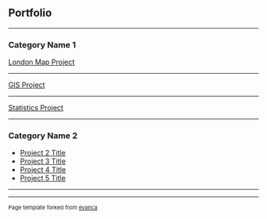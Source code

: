 ## Portfolio

---

### Category Name 1 

[London Map Project](/pdf/London_Tube_Traveling.pdf)

---
[GIS Project](/pdf/Rosenstiel_GIS.pdf)


---
[Statistics Project](/pdf/Rosenstiel_Wildfire_Paper.pdf)

---

### Category Name 2

- [Project 2 Title](http://example.com/)
- [Project 3 Title](http://example.com/)
- [Project 4 Title](http://example.com/)
- [Project 5 Title](http://example.com/)

---




---
<p style="font-size:11px">Page template forked from <a href="https://github.com/evanca/quick-portfolio">evanca</a></p>
<!-- Remove above link if you don't want to attibute -->
